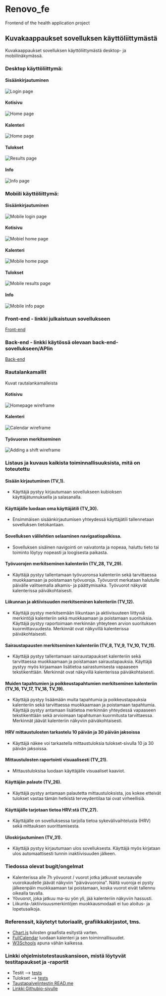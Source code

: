 # Renovo_fe

Frontend of the health application project

## Kuvakaappaukset sovelluksen käyttöliittymästä

Kuvakaappaukset sovelluksen käyttöliittymästä desktop- ja mobiilinäkymässä.

### Desktop käyttöliittymä:

#### Sisäänkirjautuminen

![Login page](/public/img/ui_login.png)

#### Kotisivu

![Home page](/public/img/ui_home.png)

#### Kalenteri

![Home page](/public/img/ui_calendar.png)

#### Tulokset

![Results page](/public/img/ui_results.png)

#### Info

![Info page](/public/img/ui_info.png)

### Mobiili käyttöliittymä:

#### Sisäänkirjautuminen

![Mobile login page](/public/img/mobile_ui_login.png)

#### Kotisivu

![Mobiel home page](/public/img/mobile_ui_home.png)

#### Kalenteri

![Mobile home page](/public/img/mobile_ui_calendar.png)

#### Tulokset

![Mobile results page](/public/img/mobile_ui_results.png)

#### Info

![Mobile info page](/public/img/mobile_ui_info.png)

### Front-end - linkki julkaistuun sovellukseen

[Front-end](http://thehyte.northeurope.cloudapp.azure.com/)

### Back-end - linkki käytössä olevaan back-end-sovellukseen/APIin

[Back-end](https://github.com/Rocmu/Renovo_be)

### Rautalankamallit

Kuvat rautalankamalleista

#### Kotisivu

![Homepage wireframe](/public/img/wireframe_home.png)

#### Kalenteri

![Calendar wireframe](/public/img/wireframe_calendar.png)

#### Työvuoron merkitseminen

![Adding a shift wireframe](/public/img/wireframe_shift.png)

### Listaus ja kuvaus kaikista toiminnallisuuksista, mitä on toteutettu

#### Sisään kirjautuminen (TV_1).

  - Käyttäjä pystyy kirjautumaan sovellukseen kubioksen käyttäjätunnuksella ja salasanalla.

#### Käyttäjälle luodaan oma käyttäjätili (TV_30).

  - Ensimmäisen sisäänkirjautumisen yhteydessä käyttäjätili tallennetaan sovelluksen tietokantaan.

#### Sovelluksen välilehtien selaaminen navigaatiopalkissa.

  - Sovelluksen sisäinen navigointi on vaivatonta ja
    nopeaa, haluttu tieto tai toiminto löytyy nopeasti ja loogisesta paikasta.

#### Työvuorojen merkitseminen kalenteriin (TV_28, TV_29).

  - Käyttäjä pystyy tallentamaan työvuoronsa kalenteriin sekä tarvittaessa muokkaamaan ja poistamaan työvuoroja. Työvuorot merkataan halutulle päivälle valitsemalla alkamis- ja päättymisaika. Työvuorot näkyvät kalenterissa päiväkohtaisesti.

#### Liikunnan ja aktiivisuuden merkitseminen kalenteriin (TV_12).

  - Käyttäjä pystyy merkitsemään liikuntaan ja aktiivisuuteen liittyviä merkintöjä kalenteriin sekä muokkaamaan ja poistamaan suorituksia. Käyttäjä pystyy raportoimaan merkinnän yhteyteen arvion suorituksen kuormittavuudesta. Merkinnät ovat näkyvillä kalenterissa päiväkohtaisesti.

#### Sairaustapausten merkitseminen kalenteriin (TV_8, TV_9, TV_10, TV_11).

  - Käyttäjä pystyy tallentamaan sairaustapaukset kalenteriin sekä tarvittaessa muokkaamaan ja poistamaan sairaustapauksia. Käyttäjä pystyy myös kirjaamaan lisätietoa sairastumisesta vapaaseen tekstikenttään. Merkinnät ovat näkyvillä kalenterissa päiväkohtaisesti.

#### Muiden tapahtumien ja poikkeustapahtumien merkitseminen kalenteriin (TV_16, TV_17, TV_18, TV_19).

  - Käyttäjä pystyy lisäämään muita tapahtumia ja poikkeustapauksia kalenteriin sekä tarvittaessa muokkaamaan ja poistamaan tapahtumia. Käyttäjä pystyy antamaan lisätietoa merkinnän yhteydessä vapaaseen tekstikenttään sekä arvioimaan tapahtuman kuormitusta tarvittaessa. Merkinnät jäävät kalenteriin näkyviin päiväkohtaisesti.

#### HRV mittaustulosten tarkastelu 10 päivän ja 30 päivän jaksoissa

  - Käyttäjä näkee voi tarkastella mittaustuloksia tulokset-sivulla 10 ja 30 päivän jaksoissa.

#### Mittaustulosten raportointi visuaalisesti (TV_21).

  - Mittaustuloksisa luodaan käyttäjälle visuaaliset kaaviot.

#### Käyttäjän palaute (TV_26).

  - Käyttäjä pystyy antamaan palautetta mittaustuloksista, jos kokee etteivät tulokset vastaa tämän hetkistä terveydentilaa tai ovat virheellisiä.

#### Käyttäjälle tarjotaan tietoa HRV:stä (TV_27).

  - Käyttäjälle on sovelluksessa tarjolla tietoa sykevälivaihtelusta (HRV) sekä mittauksen suorittamisesta.

#### Uloskirjautuminen (TV_31).
  - Käyttäjä pystyy kirjautumaan ulos sovelluksesta. Käyttäjä myös kirjataan ulos automaattisesti tunnin inaktiivisuuden jälkeen.

### Tiedossa olevat bugit/ongelmat

  - Kalenterissa alle 7h yövuorot / vuorot jotka jatkuvat seuraavalle vuorokaudelle jäävät näkyviin "päivävuoroina". Näitä vuoroja ei pysty jälkeenpäin muokkaamaan tai poistamaan, koska vuorot eivät tallennu oikealla tavalla.
  - Yövuorot, joka jatkuu ma-su yön yli, jää kalenteriin näkyviin hassusti.
  - Liikunta-/aktiivisuusmerkintöjen muokkausmodaali ei tuo aloitus- ja lopetusaikoja.

### Referenssit, käytetyt tutoriaalit, grafiikkakirjastot, tms.

  - [Chart.js](https://www.chartjs.org/docs/latest/) tulosten graafista esitystä varten.
  - [FullCalendar](https://fullcalendar.io/) luodaan kalenteri ja sen toiminnallisuudet.
  - [W3Schools](https://www.w3schools.com/) apuna vähän kaikessa.

### Linkki ohjelmistotestauskansioon, mistä löytyvät testitapaukset ja -raportit

  - Testit --> [tests](tests)
  - Tulokset --> [tests](outputs)
  - [Taustapalvelintestin READ.me](tests/README.md)
  - [Linkki Githubio-sivulle](https://nappulat.github.io/FeTesting/)

